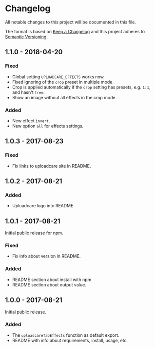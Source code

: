 # Changelog

All notable changes to this project will be documented in this file.

The format is based on [Keep a Changelog](http://keepachangelog.com/en/1.0.0/)
and this project adheres to [Semantic Versioning](http://semver.org/spec/v2.0.0.html).

## 1.1.0 - 2018-04-20

### Fixed

* Global setting `UPLOADCARE_EFFECTS` works now.
* Fixed ignoring of the `crop` preset in multiple mode.
* Crop is applied automatically if
  the `crop` setting has presets, e.g. `1:1`, and hasn't `free`.
* Show an image without all effects in the crop mode.

### Added

* New effect `invert`.
* New option `all` for effects settings.

## 1.0.3 - 2017-08-23

### Fixed

* Fix links to uploadcare site in README.

## 1.0.2 - 2017-08-21

### Added

* Uploadcare logo into README.

## 1.0.1 - 2017-08-21

Initial public release for npm.

### Fixed

* Fix info about version in README.

### Added

* README section about install with npm.
* README section about output value.

## 1.0.0 - 2017-08-21

Initial public release.

### Added

* The `uploadcareTabEffects` function as default export.
* README with info about requirements, install, usage, etc.
